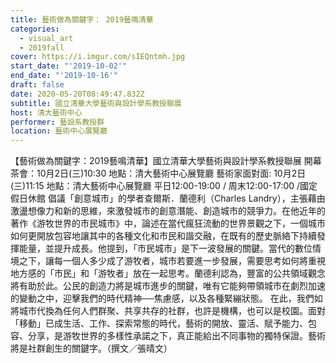 ```yaml
---
title: 藝術做為關鍵字： 2019藝鳴清華
categories:
  - visual_art
  - 2019fall
cover: https://i.imgur.com/sIEQntmh.jpg
start_date: "'2019-10-02'"
end_date: "'2019-10-16'"
draft: false
date: 2020-05-20T08:49:47.832Z
subtitle: 國立清華大學藝術與設計學系教授聯展
host: 清大藝術中心
performer: 藝設系教授群
location: 藝術中心展覽廳
---
```


【藝術做為關鍵字：2019藝鳴清華】國立清華大學藝術與設計學系教授聯展 開幕茶會：10月2日(三)10:30 地點：清大藝術中心展覽廳 藝術家面對面: 10月2日(三)11:15 地點：清大藝術中心展覽廳 平日12:00-19:00 / 周末12:00-17:00 /國定假日休館 倡議「創意城市」的學者查爾斯．蘭德利（Charles Landry），主張藉由激盪想像力和新的思維，來激發城市的創意潛能、創造城市的競爭力。在他近年的著作《游牧世界的市民城市》中，論述在當代瘋狂流動的世界景觀之下，一個城市如何更開放包容地讓其中的各種文化和市民和諧交融，在既有的歷史脈絡下持續發揮能量，並提升成長。他提到，「市民城市」是下一波發展的關鍵。當代的數位情境之下，讓每一個人多少成了游牧者，城市若要進一步發展，需要思考如何將重視地方感的「市民」和「游牧者」放在一起思考。蘭德利認為，豐富的公共領域觀念將有助於此。公民的創造力將是城市進步的關鍵，唯有它能夠帶領城市在劇烈加速的變動之中，迎擊我們的時代精神──焦慮感，以及各種緊繃狀態。 在此，我們如將城市代換為任何人們群聚、共享共存的社群，也許是機構，也可以是校園。面對「移動」已成生活、工作、探索常態的時代，藝術的開放、靈活、賦予能力、包容、分享，是游牧世界的多樣性承諾之下，真正能給出不同事物的獨特保證。藝術將是社群創生的關鍵字。（撰文／張晴文）